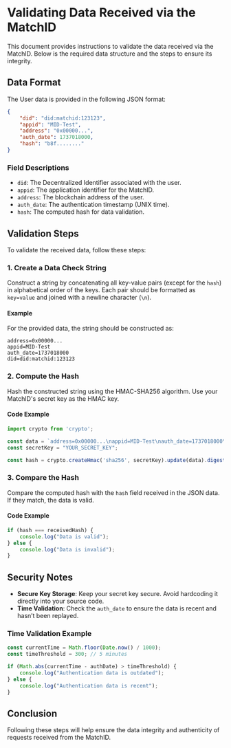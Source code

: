 # Validating Data Received via the MatchID

This document provides instructions to validate the data received via the MatchID. Below is the required data structure and the steps to ensure its integrity.

## Data Format

The User data is provided in the following JSON format:

```json
{
    "did": "did:matchid:123123",
    "appid": "MID-Test",
    "address": "0x00000...",
    "auth_date": 1737018000,
    "hash": "b8f........"
}
```

### Field Descriptions

- `did`: The Decentralized Identifier associated with the user.
- `appid`: The application identifier for the MatchID.
- `address`: The blockchain address of the user.
- `auth_date`: The authentication timestamp (UNIX time).
- `hash`: The computed hash for data validation.

## Validation Steps

To validate the received data, follow these steps:

### 1. Create a Data Check String

Construct a string by concatenating all key-value pairs (except for the `hash`) in alphabetical order of the keys. Each pair should be formatted as `key=value` and joined with a newline character (`\n`).

#### Example

For the provided data, the string should be constructed as:

```
address=0x00000...
appid=MID-Test
auth_date=1737018000
did=did:matchid:123123
```

### 2. Compute the Hash

Hash the constructed string using the HMAC-SHA256 algorithm. Use your MatchID's secret key as the HMAC key.

#### Code Example

```typescript
import crypto from 'crypto';

const data = `address=0x00000...\nappid=MID-Test\nauth_date=1737018000\ndid=did:matchid:123123`;
const secretKey = "YOUR_SECRET_KEY";

const hash = crypto.createHmac('sha256', secretKey).update(data).digest('hex');
```

### 3. Compare the Hash

Compare the computed hash with the `hash` field received in the JSON data. If they match, the data is valid.

#### Code Example

```typescript
if (hash === receivedHash) {
    console.log("Data is valid");
} else {
    console.log("Data is invalid");
}
```

## Security Notes

- **Secure Key Storage**: Keep your secret key secure. Avoid hardcoding it directly into your source code.
- **Time Validation**: Check the `auth_date` to ensure the data is recent and hasn’t been replayed.

### Time Validation Example

```typescript
const currentTime = Math.floor(Date.now() / 1000);
const timeThreshold = 300; // 5 minutes

if (Math.abs(currentTime - authDate) > timeThreshold) {
    console.log("Authentication data is outdated");
} else {
    console.log("Authentication data is recent");
}
```

## Conclusion

Following these steps will help ensure the data integrity and authenticity of requests received from the MatchID.

